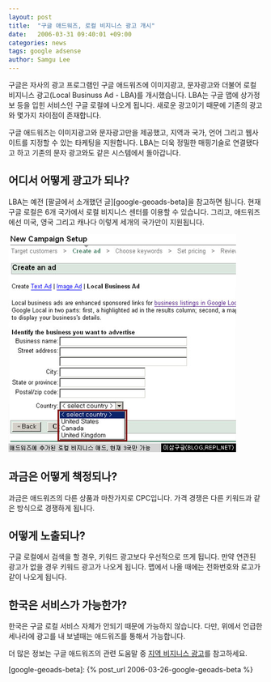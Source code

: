 ```yaml
---
layout: post
title:  "구글 애드워즈, 로컬 비지니스 광고 개시"
date:   2006-03-31 09:40:01 +09:00
categories: news
tags: google adsense
author: Samgu Lee
---
```

구글은 자사의 광고 프로그램인 구글 애드워즈에 이미지광고, 문자광고와 더불어 로컬 비지니스 광고(Local Businuss Ad - LBA)를 개시했습니다. LBA는 구글 맵에 상가정보 등을 입힌 서비스인 구글 로컬에 나오게 됩니다. 새로운 광고이기 때문에 기존의 광고와 몇가지 차이점이 존재합니다.

구글 애드워즈는 이미지광고와 문자광고만을 제공했고, 지역과 국가, 언어 그리고 웹사이트를 지정할 수 있는 타케팅을 지원합니다. LBA는 더욱 정밀한 매핑기술로 연결됐다고 하고 기존의 문자 광고와도 같은 시스템에서 돌아갑니다.

## 어디서 어떻게 광고가 되나?

LBA는 예전 [팔글에서 소개했던 글][google-geoads-beta]을 참고하면 됩니다. 현재 구글 로컬은 6개 국가에서 로컬 비지니스 센터를 이용할 수 있습니다. 그리고, 애드워즈에선 미국, 영국 그리고 캐나다 이렇게 세개의 국가만이 지원됩니다.

![로컬 비지니스 광고의 애드워즈 화면](/assets/local_businuss_ad.jpg)

## 과금은 어떻게 책정되나?

과금은 애드워즈의 다른 상품과 마찬가지로 CPC입니다. 가격 경쟁은 다른 키워드과 같은 방식으로 경쟁하게 됩니다.

## 어떻게 노출되나?

구글 로컬에서 검색을 할 경우, 키워드 광고보다 우선적으로 뜨게 됩니다. 만약 연관된 광고가 없을 경우 키워드 광고가 나오게 됩니다. 맵에서 나올 때에는 전화번호와 로고가 같이 나오게 됩니다.

## 한국은 서비스가 가능한가?

한국은 구글 로컬 서비스 자체가 안되기 때문에 가능하지 않습니다. 다만, 위에서 언급한 세나라에 광고를 내 보낼때는 애드워즈를 통해서 가능합니다.

더 많은 정보는 구글 애드워즈의 관련 도움말 중 [지역 비지니스 광고](https://adwords.google.com/support/bin/topic.py?topic=8484)를 참고하세요.

[google-geoads-beta]: {% post_url 2006-03-26-google-geoads-beta %}
